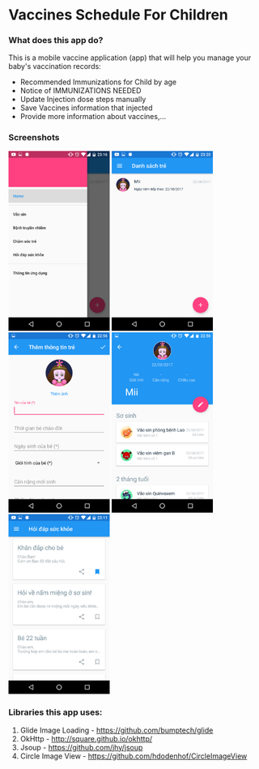 # Vaccines Schedule For Children

### What does this  app do?
This is a mobile vaccine application (app) that will help you manage your baby's vaccination records: 
+ Recommended Immunizations for Child by age
+ Notice of IMMUNIZATIONS NEEDED
+ Update Injection dose steps manually
+ Save Vaccines information that injected
+ Provide more information about vaccines,...

### Screenshots
<img src="screenshots/nav.png" alt="phone image" width="200px" />
<img src="screenshots/home.png" alt="phone image" width="200px" />
<img src="screenshots/editor_child.png" alt="phone image" width="200px" />
<img src="screenshots/inj_schedules.png" alt="phone image" width="200px" />
<img src="screenshots/health_feed.png" alt="phone image" width="200px" />

### Libraries this app uses:

1. Glide Image Loading - https://github.com/bumptech/glide
2. OkHttp - http://square.github.io/okhttp/
3. Jsoup - https://github.com/jhy/jsoup
3. Circle Image View - https://github.com/hdodenhof/CircleImageView